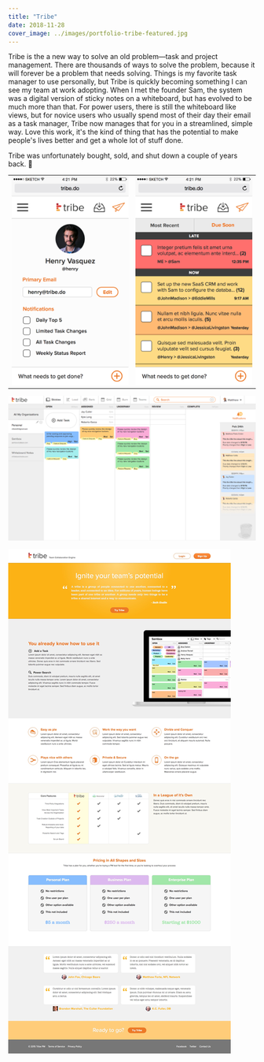 ```yaml
---
title: "Tribe"
date: 2018-11-28
cover_image: ../images/portfolio-tribe-featured.jpg
---
```


Tribe is the a new way to solve an old problem—task and project management. There are thousands of ways to solve the problem, because it will forever be a problem that needs solving. Things is my favorite task manager to use personally, but Tribe is quickly becoming something I can see my team at work adopting. When I met the founder Sam, the system was a digital version of sticky notes on a whiteboard, but has evolved to be much more than that. For power users, there is still the whiteboard like views, but for novice users who usually spend most of their day their email as a task manager, Tribe now manages that for you in a streamlined, simple way. Love this work, it's the kind of thing that has the potential to make people's lives better and get a whole lot of stuff done.

Tribe was unfortunately bought, sold, and shut down a couple of years back. 🙁

|  |  |
| ----------- | ----------- |
| ![iOS Screen mockup of Tribe](../images/portfolio-tribe-ios4.png) | ![iOS Screen mockup of Tribe](../images/portfolio-tribe-ios2.png) |

![Screenshot of a web app mockup of Tribe](../images/portfolio-tribe-web3.png)

![Screenshot of a website landing page mockup of Tribe](../images/portfolio-tribe-web2.jpg)




